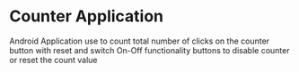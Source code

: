 # Counter Application
Android Application use to count total number of clicks on the counter button with reset and switch On-Off functionality buttons to disable counter or reset the count value
